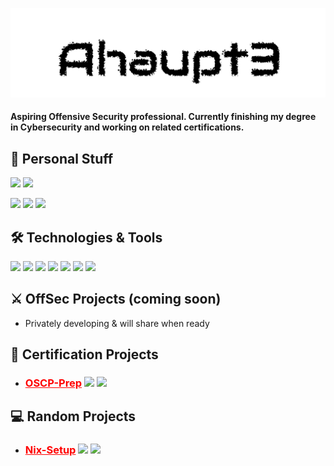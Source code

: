<p align=center><img src=name.svg></p>

#### Aspiring Offensive Security professional. Currently finishing my degree in Cybersecurity and working on related certifications.

## :robot: Personal Stuff

[![](https://img.shields.io/badge/Website-HauptSec.xyz-informational?style=flat&logo=ubuntu&logoColor=white&color=ff0000)](https://hauptsec.xyz)
![](https://img.shields.io/website?down_color=ff0000&down_message=Down&label=Status&up_color=00ff00&up_message=Up&url=https%3A%2F%2FHauptSec.xyz)

![](https://img.shields.io/github/followers/Ahaupt3?label=Followers&style=flat&logo=github&logoColor=white&color=ff0000)
![](https://img.shields.io/github/stars/Ahaupt3?color=ff0000&label=Stars&logo=github)
[![](https://img.shields.io/badge/Twitter-Ahaupt3-informational?style=flat&logo=twitter&logoColor=white&color=ff0000)](https://twitter.com/ahaupt3)

## :hammer_and_wrench: Technologies & Tools

![](https://img.shields.io/badge/OS-Ubuntu-informational?style=flat&logo=ubuntu&logoColor=white&color=ff0000)
![](https://img.shields.io/badge/Editor-VS_Code-informational?style=flat&logo=visual-studio-code&logoColor=white&color=ff0000)
![](https://img.shields.io/badge/Shell-Zsh-informational?style=plastic&logo=shell&logoColor=white&color=ff0000)
![](https://img.shields.io/badge/Code-Ruby-informational?style=flat&logo=ruby&logoColor=white&color=ff0000)
![](https://img.shields.io/badge/Code-Python-informational?style=flat&logo=python&logoColor=white&color=ff0000)
![](https://img.shields.io/badge/Code-Golang-informational?style=flat&logo=go&logoColor=white&color=ff0000)
![](https://img.shields.io/badge/Code-Vue-informational?style=flat&logo=vue.js&logoColor=white&color=ff0000)

## :crossed_swords: OffSec Projects (coming soon)

- Privately developing & will share when ready

## :memo: Certification Projects

- ### <a href="https://github.com/Ahaupt3/OSCP-Prep" style="color:#ff0000">OSCP-Prep</a> ![](https://img.shields.io/github/stars/Ahaupt3/OSCP-Prep?color=ff0000&label=Stars&logo=github&style=plastic) ![](https://img.shields.io/github/last-commit/Ahaupt3/OSCP-Prep?color=ff0000&label=Latest%20Commit&logo=github&style=plastic)

## :computer: Random Projects

- ### <a href="https://github.com/Ahaupt3/Nix-Setup" style="color:#ff0000">Nix-Setup</a> ![](https://img.shields.io/github/stars/Ahaupt3/Nix-Setup?color=ff0000&label=Stars&logo=github&style=plastic) ![](https://img.shields.io/github/last-commit/Ahaupt3/Nix-Setup?color=ff0000&label=Latest%20Commit&logo=github&style=plastic)
